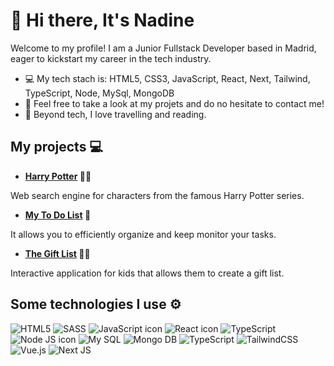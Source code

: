 # 👋 Hi there, It's Nadine 

Welcome to my profile! I am a Junior Fullstack Developer based in Madrid, eager to kickstart my career in the tech industry.

- 💻 My tech stach is: HTML5, CSS3, JavaScript, React, Next, Tailwind, TypeScript, Node, MySql, MongoDB
- 🌱 Feel free to take a look at my projets and do no hesitate to contact me!
- 💃 Beyond tech, I love travelling and reading.

## My projects 💻

* **[Harry Potter](https://nadinestrella.github.io/HarryPotter/) 🧙🧙**

Web search engine for characters from the famous Harry Potter series.

* **[My To Do List](https://nadinestrella.github.io/myToDoList/) 📝**
  
It allows y﻿ou to efficiently organize and keep monitor  your tasks.


* **[The Gift List](https://nadinestrella.github.io/GiftList/#/) 🎁🎁**
  
Interactive application for kids that allows them to create a gift list.



## Some technologies I use ⚙️
![HTML5](https://img.shields.io/badge/HTML5-E34F26?style=for-the-badge&logo=html5&logoColor=white)
![SASS](https://img.shields.io/badge/Sass-CC6699?style=for-the-badge&logo=sass&logoColor=white)
![JavaScript icon](https://img.shields.io/badge/JavaScript-323330?style=for-the-badge&logo=javascript&logoColor=F7DF1E)
![React icon](https://img.shields.io/badge/React-20232A?style=for-the-badge&logo=react&logoColor=61DAFB)
![TypeScript](https://img.shields.io/badge/typescript-%23007ACC.svg?style=for-the-badge&logo=typescript&logoColor=white)
![Node JS icon](https://img.shields.io/badge/Node%20js-339933?style=for-the-badge&logo=nodedotjs&logoColor=white)
![My SQL](https://img.shields.io/badge/MySQL-005C84?style=for-the-badge&logo=mysql&logoColor=white)
![Mongo DB](https://img.shields.io/badge/MongoDB-4EA94B?style=for-the-badge&logo=mongodb&logoColor=white)
![TypeScript](https://img.shields.io/badge/typescript-%23007ACC.svg?style=for-the-badge&logo=typescript&logoColor=white)
![TailwindCSS](https://img.shields.io/badge/tailwindcss-%2338B2AC.svg?style=for-the-badge&logo=tailwind-css&logoColor=white)
![Vue.js](https://img.shields.io/badge/vuejs-%2335495e.svg?style=for-the-badge&logo=vuedotjs&logoColor=%234FC08D)
![Next JS](https://img.shields.io/badge/Next-black?style=for-the-badge&logo=next.js&logoColor=white)










